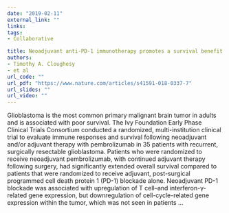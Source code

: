 ```yaml
---
date: "2019-02-11"
external_link: ""
links:
tags:
- Collaborative

title: Neoadjuvant anti-PD-1 immunotherapy promotes a survival benefit with intratumoral and systemic immune responses in recurrent glioblastoma
authors: 
- Timothy A. Cloughesy
- et al
url_code: ""
url_pdf: "https://www.nature.com/articles/s41591-018-0337-7"
url_slides: ""
url_video: ""
---
```


Glioblastoma is the most common primary malignant brain tumor in adults and is associated with poor survival. The Ivy Foundation Early Phase Clinical Trials Consortium conducted a randomized, multi-institution clinical trial to evaluate immune responses and survival following neoadjuvant and/or adjuvant therapy with pembrolizumab in 35 patients with recurrent, surgically resectable glioblastoma. Patients who were randomized to receive neoadjuvant pembrolizumab, with continued adjuvant therapy following surgery, had significantly extended overall survival compared to patients that were randomized to receive adjuvant, post-surgical programmed cell death protein 1 (PD-1) blockade alone. Neoadjuvant PD-1 blockade was associated with upregulation of T cell–and interferon-γ-related gene expression, but downregulation of cell-cycle-related gene expression within the tumor, which was not seen in patients …